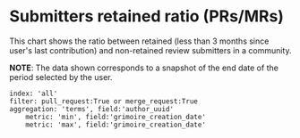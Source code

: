 # Submitters retained ratio (PRs/MRs)

This chart shows the ratio between retained (less than 3 months since user's last contribution) and non-retained review submitters in a community.

**NOTE**: The data shown corresponds to a snapshot of the end date of the period selected by the user.

```
index: 'all'
filter: pull_request:True or merge_request:True
aggregation: 'terms', field:'author_uuid'
    metric: 'min', field:'grimoire_creation_date'
    metric: 'max', field:'grimoire_creation_date'
```
